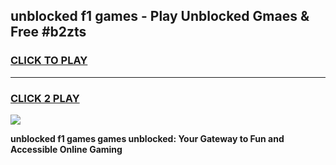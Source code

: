 
## unblocked f1 games - Play Unblocked Gmaes & Free #b2zts
<h3>
<a href="https://news.freeplayer.one?title=unblocked_f1_games&ref=03M">CLICK TO PLAY</a></h3>
<hr>

<h3>
<a href="https://news.freeplayer.one?title=unblocked_f1_games&ref=03M">CLICK 2 PLAY</a>
  
</h3>

<a href="https://news.freeplayer.one?title=unblocked_f1_games&ref=03M"><img src="https://clearcache.store/games.png"></a>


**unblocked f1 games games unblocked: Your Gateway to Fun and Accessible Online Gaming**
